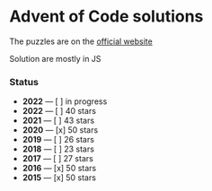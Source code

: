 # Advent of Code solutions

The puzzles are on the [official website](https://adventofcode.com/2017/events)

Solution are mostly in JS

### Status

- **2022** — [ ] in progress
- **2022** — [ ] 40 stars
- **2021** — [ ] 43 stars
- **2020** — [x] 50 stars
- **2019** — [ ] 26 stars
- **2018** — [ ] 23 stars
- **2017** — [ ] 27 stars
- **2016** — [x] 50 stars
- **2015** — [x] 50 stars
